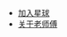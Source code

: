 <!-- _navbar.md -->
* [加入星球](%E5%8A%A0%E5%85%A5%E6%98%9F%E7%90%83.md)
* [关于老师傅](%E5%85%B3%E4%BA%8E%E8%80%81%E5%B8%88%E5%82%85.md)